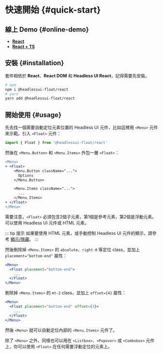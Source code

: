 # 快速開始 {#quick-start}

## 線上 Demo {#online-demo}

* [**React**](https://stackblitz.com/github/ycs77/headlessui-float/tree/main/examples/example-react?file=src%2FApp.jsx)
* [**React + TS**](https://stackblitz.com/github/ycs77/headlessui-float/tree/main/examples/example-react-ts?file=src%2FApp.tsx)

## 安裝 {#installation}

套件相依於 **React**、**React DOM** 和 **Headless UI React**，記得需要先安裝。

```bash
# npm
npm i @headlessui-float/react
# yarn
yarn add @headlessui-float/react
```

## 開始使用 {#usage}

先去找一個需要自動定位元素位置的 Headless UI 元件，比如這裡用 `<Menu>` 元件來示範。引入 `<Float>` 元件：

```js
import { Float } from '@headlessui-float/react'
```

然後在 `<Menu.Button>` 和 `<Menu.Items>` 外包一層 `<Float>`：

```diff
<Menu>
+ <Float>
    <Menu.Button className="...">
      Options
    </Menu.Button>

    <Menu.Items className="...">
      ...
    </Menu.Items>
+ </Float>
</Menu>
```

需要注意，`<Float>` 必須包含2個子元素，第1個是參考元素，第2個是浮動元素。可以使用 Headless UI 元件或 HTML 元素。

::: tip 提示
如果要使用 HTML 元素，或手動控制 Headless UI 元件的顯示，請參考 [顯示/隱藏](other-options.md#show-hide)。
:::

然後刪除掉 `<Menu.Items>` 的 `absolute`、`right-0` 等定位 class，並加上 `placement="bottom-end"` 屬性：

```jsx
<Menu>
  <Float placement="bottom-end">
    ...
  </Float>
</Menu>
```

刪除掉 `<Menu.Items>` 的 `mt-2` class，並加上 `offset={4}` 屬性：

```jsx
<Menu>
  <Float placement="bottom-end" offset={4}>
    ...
  </Float>
</Menu>
```

然後 `<Menu>` 就可以自動定位內部的 `<Menu.Items>` 元件了。

除了 `<Menu>` 之外，同樣也可以用在 `<Listbox>`、`<Popover>` 或 `<Combobox>` 元件上，你可以使用 `<Float>` 在任何需要浮動定位的元素上。
